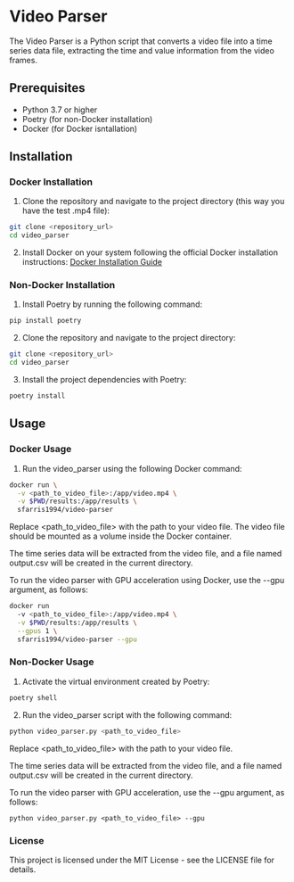 # Video Parser

The Video Parser is a Python script that converts a video file into a time series data file, extracting the time and value information from the video frames.

## Prerequisites

- Python 3.7 or higher
- Poetry (for non-Docker installation)
- Docker (for Docker isntallation)

## Installation

### Docker Installation
1. Clone the repository and navigate to the project directory (this way you have the test .mp4 file):
  ```bash
  git clone <repository_url>
  cd video_parser
  ```

2. Install Docker on your system following the official Docker installation instructions: [Docker Installation Guide](https://docs.docker.com/get-docker/)

### Non-Docker Installation

1. Install Poetry by running the following command:

  ```bash
  pip install poetry
  ```

2. Clone the repository and navigate to the project directory:
  ```bash
  git clone <repository_url>
  cd video_parser
  ```

3. Install the project dependencies with Poetry:
  ```bash
  poetry install
  ```

## Usage

### Docker Usage
1. Run the video_parser using the following Docker command:
  ```bash
  docker run \
    -v <path_to_video_file>:/app/video.mp4 \
    -v $PWD/results:/app/results \
    sfarris1994/video-parser
  ```

Replace <path_to_video_file> with the path to your video file. The video file should be mounted as a volume inside the Docker container.

The time series data will be extracted from the video file, and a file named output.csv will be created in the current directory.

To run the video parser with GPU acceleration using Docker, use the --gpu argument, as follows:
  ```bash
  docker run 
    -v <path_to_video_file>:/app/video.mp4 \
    -v $PWD/results:/app/results \
    --gpus 1 \
    sfarris1994/video-parser --gpu
  ```
### Non-Docker Usage
1. Activate the virtual environment created by Poetry:
  ```bash
  poetry shell
  ```
2. Run the video_parser script with the following command:
  ```bash
  python video_parser.py <path_to_video_file>
  ```

Replace <path_to_video_file> with the path to your video file.

The time series data will be extracted from the video file, and a file named output.csv will be created in the current directory.

To run the video parser with GPU acceleration, use the --gpu argument, as follows:
```
python video_parser.py <path_to_video_file> --gpu
```

### License
This project is licensed under the MIT License - see the LICENSE file for details.

